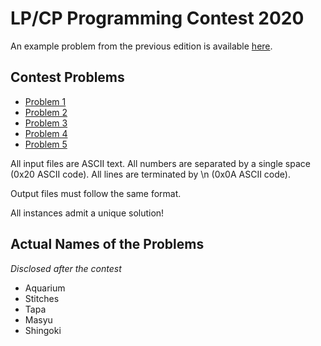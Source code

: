 # LP/CP Programming Contest 2020

An example problem from the previous edition is available [here](billykid.md).

## Contest Problems

* [Problem 1](problem-1)
* [Problem 2](problem-2)
* [Problem 3](problem-3)
* [Problem 4](problem-4)
* [Problem 5](problem-5)

All input files are ASCII text.
All numbers are separated by a single space (0x20 ASCII code).
All lines are terminated by \n (0x0A ASCII code).

Output files must follow the same format.

All instances admit a unique solution!

## Actual Names of the Problems

*Disclosed after the contest*

* Aquarium
* Stitches
* Tapa
* Masyu
* Shingoki


